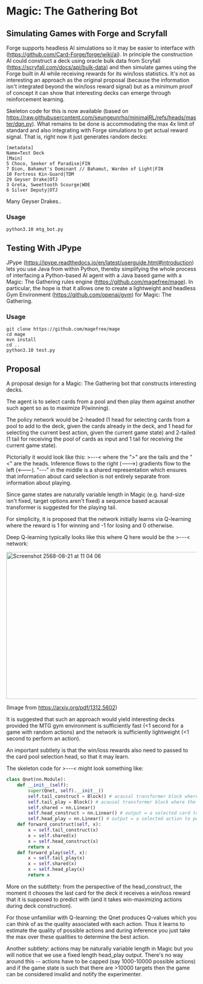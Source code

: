 # Magic: The Gathering Bot

## Simulating Games with Forge and Scryfall

Forge supports headless AI simulations so it may be easier to interface with (https://github.com/Card-Forge/forge/wiki/ai). In principle the construction AI could construct a deck using oracle bulk data from Scryfall (https://scryfall.com/docs/api/bulk-data) and then simulate games using the Forge built in AI while receiving rewards for its win/loss statistics. It's not as interesting an approach as the original proposal (because the information isn't integrated beyond the win/loss reward signal) but as a minimum proof of concept it can show that interesting decks can emerge through reinforcement learning.

Skeleton code for this is now available (based on https://raw.githubusercontent.com/seungeunrho/minimalRL/refs/heads/master/dqn.py). What remains to be done is accommodating the max 4x limit of standard and also integrating with Forge simulations to get actual reward signal. That is, right now it just generates random decks:

```
[metadata]
Name=Test Deck
[Main]
5 Choco, Seeker of Paradise|FIN
7 Dion, Bahamut's Dominant // Bahamut, Warden of Light|FIN
10 Fortress Kin-Guard|TDM
29 Geyser Drake|OTJ
3 Greta, Sweettooth Scourge|WOE
6 Silver Deputy|OTJ
```

Many Geyser Drakes.. 

### Usage

```
python3.10 mtg_bot.py
```

## Testing With JPype

JPype (https://jpype.readthedocs.io/en/latest/userguide.html#introduction) lets you use Java from within Python, thereby simplifying the whole process of interfacing a Python-based AI agent with a Java based game with a Magic: The Gathering rules engine (https://github.com/magefree/mage). In particular, the hope is that it allows one to create a lightweight and headless Gym Environment (https://github.com/openai/gym) for Magic: The Gathering.

### Usage

```
git clone https://github.com/magefree/mage
cd mage
mvn install
cd ..
python3.10 test.py
```

## Proposal

A proposal design for a Magic: The Gathering bot that constructs interesting decks.

The agent is to select cards from a pool and then play them against another such agent so as to maximize P(winning).

The policy network would be 2-headed (1 head for selecting cards from a pool to add to the deck, given the cards already in the deck, and 1 head for selecting the current best action, given the current game state) and 2-tailed (1 tail for receiving the pool of cards as input and 1 tail for receiving the current game state).

Pictorially it would look like this: >---< where the ">" are the tails and the "<" are the heads. Inference flows to the right (--->) gradients flow to the left (<---). "---" in the middle is a shared representation which ensures that information about card selection is not entirely separate from information about playing.

Since game states are naturally variable length in Magic (e.g. hand-size isn't fixed, target options aren't fixed) a sequence based acausal transformer is suggested for the playing tail.

For simplicity, it is proposed that the network initially learns via Q-learning where the reward is 1 for winning and -1 for losing and 0 otherwise.

Deep Q-learning typically looks like this where Q here would be the >---< network:

<img width="744" height="389" alt="Screenshot 2568-08-21 at 11 04 06" src="https://github.com/user-attachments/assets/eaed3f12-e960-4fec-b902-d8d0939cd69f" />

(Image from https://arxiv.org/pdf/1312.5602)

It is suggested that such an approach would yield interesting decks provided the MTG gym environment is sufficiently fast (<1 second for a game with random actions) and the network is sufficiently lightweight (<1 second to perform an action).

An important subtlety is that the win/loss rewards also need to passed to the card pool selection head, so that it may learn.

The skeleton code for >---< might look something like:

```py
class Qnet(nn.Module):
    def __init__(self):
        super(Qnet, self).__init__()
        self.tail_construct = Block() # acausal transformer block where the sequence is the cards already added to the deck
        self.tail_play = Block() # acausal transformer block where the sequence is the game objects (e.g. hand 1, hand 2, ..., board 1, board 2, ...)
        self.shared = nn.Linear()
        self.head_construct = nn.Linear() # output = a selected card to add to the deck
        self.head_play = nn.Linear() # output = a selected action to perform next in the game
    def forward_construct(self, x):
        x = self.tail_construct(x)
        x = self.shared(x)
        x = self.head_construct(x)
        return x
    def forward_play(self, x):
        x = self.tail_play(x)
        x = self.shared(x)
        x = self.head_play(x)
        return x
```

More on the subtltety: from the perspective of the head_construct, the moment it chooses the last card for the deck it receives a win/loss reward that it is supposed to predict with (and it takes win-maximizing actions during deck construction).

For those unfamiliar with Q-learning: the Qnet produces Q-values which you can think of as the quality associated with each action. Thus it learns to estimate the quality of possible actions and during inference you just take the max over these qualities to determine the best action.

Another subtlety: actions may be naturally variable length in Magic but you will notice that we use a fixed length head_play output. There's no way around this -- actions have to be capped (say 1000-10000 possible actions) and if the game state is such that there are >10000 targets then the game can be considered invalid and notify the experimenter.
